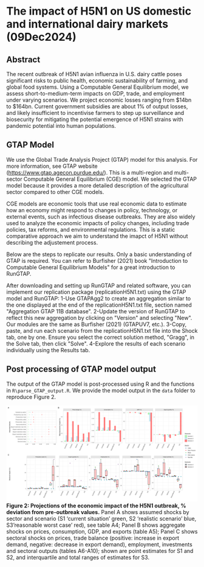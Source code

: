 # The impact of H5N1 on US domestic and international dairy markets (09Dec2024)

## Abstract

The recent outbreak of H5N1 avian influenza in U.S. dairy cattle poses significant risks to public health, economic sustainability of farming,  and global food systems. Using a Computable General Equilibrium model, we assess short-to-medium-term impacts on GDP, trade, and employment under varying scenarios. We project economic losses ranging from $14bn to $164bn. Current government subsidies are about 1% of output losses, and likely insufficient to incentivise farmers to step up surveillance and biosecurity for mitigating the potential emergence of H5N1 strains with pandemic potential into human populations. 


## GTAP Model
We use the Global Trade Analysis Project (GTAP) model for this analysis. For more information, see GTAP website (https://www.gtap.agecon.purdue.edu/). This is a multi-region and multi-sector Computable General Equilibrium (CGE) model. We selected the GTAP model because it provides a more detailed description of the agricultural sector compared to other CGE models.

CGE models are economic tools that use real economic data to estimate how an economy might respond to changes in policy, technology, or external events, such as infectious disease outbreaks. They are also widely used to analyze the economic impacts of policy changes, including trade policies, tax reforms, and environmental regulations. This is a static comparative approach we aim to understand the imapct of H5N1 without describing the adjustement process.

Below are the steps to replicate our results. Only a basic understanding of GTAP is required. You can refer to Burfisher (2021) book "Introduction to Computable General Equilibrium Models" for a great introduction to RunGTAP.

After downloading and setting up RunGTAP and related software, you can implement our replication package (replicationH5N1.txt) using the GTAP model and RunGTAP:
    1-Use GTAPAgg2 to create an aggregation similar to the one displayed at the end of the replicationH5N1.txt file, section named "Aggregation GTAP 11B database".
    2-Update the version of RunGTAP to reflect this new aggregation by clicking on "Version" and selecting "New". Our modules are the same as Burfisher (2021) (GTAPUV7, etc.).
    3-Copy, paste, and run each scenario from the replicationH5N1.txt file into the Shock tab, one by one. Ensure you select the correct solution method, "Gragg", in the Solve tab, then click "Solve".
    4-Explore the results of each scenario individually using the Results tab.

## Post processing of GTAP model output

The output of the GTAP model is post-processed using R and the functions in `R\parse_GTAP_output.R`. We provide the model output in the `data` folder to reproduce Figure 2.

![](Figure_2.png)
**Figure 2: Projections of the economic impact of the H5N1 outbreak, % deviation from pre-outbreak values.** Panel A shows assumed shocks by sector and scenario (S1 ‘current situation’ green, S2 ‘realistic scenario’ blue, S3’reasonable worst case’ red), see table A4; Panel B shows aggregate shocks on prices, consumption, GDP, and exports (table A5); Panel C shows sectoral shocks on prices, trade balance (positive: increase in export demand, negative: decrease in export demand), employment, investments and sectoral outputs (tables A6-A10); shown are point estimates for S1 and S2, and interquartile and total ranges of estimates for S3.
